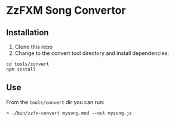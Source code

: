 # ZzFXM Song Convertor

## Installation

1. Clone this repo
2. Change to the convert tool directory and install dependencies:
```
cd tools/convert
npm install
```

## Use

From the `tools/convert` dir you can run:

```
> ./bin/zzfx-convert mysong.mod --out mysong.js
```
